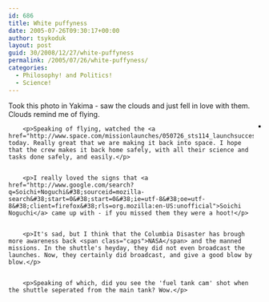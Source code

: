 ```yaml
---
id: 686
title: White puffyness
date: 2005-07-26T09:30:17+00:00
author: tsykoduk
layout: post
guid: 30/2008/12/27/white-puffyness
permalink: /2005/07/26/white-puffyness/
categories:
  - Philosophy! and Politics!
  - Science!
---
```

<p>Took this photo in Yakima - saw the clouds and just fell in love with them. Clouds remind me of flying.<div style="float: right; margin-left: 10px; margin-bottom: 10px;"><a href="http://www.flickr.com/photos/tsykoduk/27247165/" title="photo sharing"><img src="http://photos22.flickr.com/27247165_633f0c97ea_m.jpg" alt="" style="border: solid 2px #000000;" /></a></div></p>


		<p>Speaking of flying, watched the <a href="http://www.space.com/missionlaunches/050726_sts114_launchsuccess.html">Shuttle</a> today. Really great that we are making it back into space. I hope that the crew makes it back home safely, with all their science and tasks done safely, and easily.</p>


		<p>I really loved the signs that <a href="http://www.google.com/search?q=Soichi+Noguchi&#38;sourceid=mozilla-search&#38;start=0&#38;start=0&#38;ie=utf-8&#38;oe=utf-8&#38;client=firefox&#38;rls=org.mozilla:en-US:unofficial">Soichi Noguchi</a> came up with - if you missed them they were a hoot!</p>


		<p>It's sad, but I think that the Columbia Disaster has brough more awareness back <span class="caps">NASA</span> and the manned missions. In the shuttle's heyday, they did not even broadcast the launches. Now, they certainly did broadcast, and give a good blow by blow.</p>


		<p>Speaking of which, did you see the 'fuel tank cam' shot when the shuttle seperated from the main tank? Wow.</p>